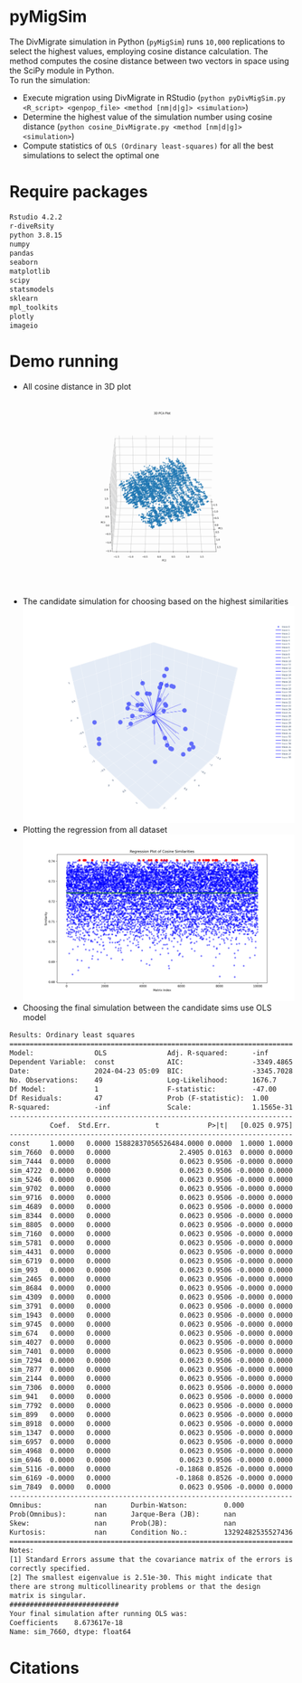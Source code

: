 # pyMigSim
The DivMigrate simulation in Python (`pyMigSim`) runs `10,000` replications to select the highest values, employing cosine distance calculation. The method computes the cosine distance between two vectors in space using the SciPy module in Python. <br/>
To run the simulation: <br/>
- Execute migration using DivMigrate in RStudio (`python pyDivMigSim.py <R_script> <genpop_file> <method [nm|d|g]> <simulation>`)
- Determine the highest value of the simulation number using cosine distance (`python cosine_DivMigrate.py <method [nm|d|g]> <simulation>`)
- Compute statistics of `OLS (Ordinary least-squares)` for all the best simulations to select the optimal one


# Require packages
```
Rstudio 4.2.2
r-diveRsity
python 3.8.15
numpy
pandas
seaborn
matplotlib
scipy
statsmodels
sklearn
mpl_toolkits
plotly
imageio
```
# Demo running
- All cosine distance in 3D plot <br/>
![](./3d_pca_plot.gif) <br/>
- The candidate simulation for choosing based on the highest similarities <br/>
![](./plotly_figure.png) <br/>
- Plotting the regression from all dataset <br/>
![](./DivMigrate_simBoots.png) <br/>
- Choosing the final simulation between the candidate sims use OLS model <br/>
```
Results: Ordinary least squares
======================================================================
Model:               OLS               Adj. R-squared:      -inf      
Dependent Variable:  const             AIC:                 -3349.4865
Date:                2024-04-23 05:09  BIC:                 -3345.7028
No. Observations:    49                Log-Likelihood:      1676.7    
Df Model:            1                 F-statistic:         -47.00    
Df Residuals:        47                Prob (F-statistic):  1.00      
R-squared:           -inf              Scale:               1.1565e-31
----------------------------------------------------------------------
          Coef.  Std.Err.           t            P>|t|   [0.025 0.975]
----------------------------------------------------------------------
const     1.0000   0.0000 15882837056526484.0000 0.0000  1.0000 1.0000
sim_7660  0.0000   0.0000                 2.4905 0.0163  0.0000 0.0000
sim_7444  0.0000   0.0000                 0.0623 0.9506 -0.0000 0.0000
sim_4722  0.0000   0.0000                 0.0623 0.9506 -0.0000 0.0000
sim_5246  0.0000   0.0000                 0.0623 0.9506 -0.0000 0.0000
sim_9702  0.0000   0.0000                 0.0623 0.9506 -0.0000 0.0000
sim_9716  0.0000   0.0000                 0.0623 0.9506 -0.0000 0.0000
sim_4689  0.0000   0.0000                 0.0623 0.9506 -0.0000 0.0000
sim_8344  0.0000   0.0000                 0.0623 0.9506 -0.0000 0.0000
sim_8805  0.0000   0.0000                 0.0623 0.9506 -0.0000 0.0000
sim_7160  0.0000   0.0000                 0.0623 0.9506 -0.0000 0.0000
sim_5781  0.0000   0.0000                 0.0623 0.9506 -0.0000 0.0000
sim_4431  0.0000   0.0000                 0.0623 0.9506 -0.0000 0.0000
sim_6719  0.0000   0.0000                 0.0623 0.9506 -0.0000 0.0000
sim_993   0.0000   0.0000                 0.0623 0.9506 -0.0000 0.0000
sim_2465  0.0000   0.0000                 0.0623 0.9506 -0.0000 0.0000
sim_8684  0.0000   0.0000                 0.0623 0.9506 -0.0000 0.0000
sim_4309  0.0000   0.0000                 0.0623 0.9506 -0.0000 0.0000
sim_3791  0.0000   0.0000                 0.0623 0.9506 -0.0000 0.0000
sim_1943  0.0000   0.0000                 0.0623 0.9506 -0.0000 0.0000
sim_9745  0.0000   0.0000                 0.0623 0.9506 -0.0000 0.0000
sim_674   0.0000   0.0000                 0.0623 0.9506 -0.0000 0.0000
sim_4027  0.0000   0.0000                 0.0623 0.9506 -0.0000 0.0000
sim_7401  0.0000   0.0000                 0.0623 0.9506 -0.0000 0.0000
sim_7294  0.0000   0.0000                 0.0623 0.9506 -0.0000 0.0000
sim_7877  0.0000   0.0000                 0.0623 0.9506 -0.0000 0.0000
sim_2144  0.0000   0.0000                 0.0623 0.9506 -0.0000 0.0000
sim_7306  0.0000   0.0000                 0.0623 0.9506 -0.0000 0.0000
sim_941   0.0000   0.0000                 0.0623 0.9506 -0.0000 0.0000
sim_7792  0.0000   0.0000                 0.0623 0.9506 -0.0000 0.0000
sim_899   0.0000   0.0000                 0.0623 0.9506 -0.0000 0.0000
sim_8918  0.0000   0.0000                 0.0623 0.9506 -0.0000 0.0000
sim_1347  0.0000   0.0000                 0.0623 0.9506 -0.0000 0.0000
sim_6957  0.0000   0.0000                 0.0623 0.9506 -0.0000 0.0000
sim_4968  0.0000   0.0000                 0.0623 0.9506 -0.0000 0.0000
sim_6946  0.0000   0.0000                 0.0623 0.9506 -0.0000 0.0000
sim_5116 -0.0000   0.0000                -0.1868 0.8526 -0.0000 0.0000
sim_6169 -0.0000   0.0000                -0.1868 0.8526 -0.0000 0.0000
sim_7849  0.0000   0.0000                 0.0623 0.9506 -0.0000 0.0000
----------------------------------------------------------------------
Omnibus:             nan      Durbin-Watson:         0.000            
Prob(Omnibus):       nan      Jarque-Bera (JB):      nan              
Skew:                nan      Prob(JB):              nan              
Kurtosis:            nan      Condition No.:         13292482535527436
======================================================================
Notes:
[1] Standard Errors assume that the covariance matrix of the errors is
correctly specified.
[2] The smallest eigenvalue is 2.51e-30. This might indicate that
there are strong multicollinearity problems or that the design
matrix is singular.
###########################
Your final simulation after running OLS was:
Coefficients    8.673617e-18
Name: sim_7660, dtype: float64
```

# Citations



